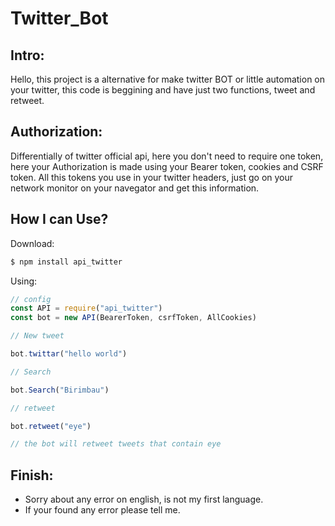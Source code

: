# Twitter_Bot

## Intro:

Hello, this project is a alternative for make twitter BOT or little automation on your twitter, this code
is beggining and have just two functions, tweet and  retweet.

## Authorization:

Differentially of twitter official api, here you don't need to require one token, here your Authorization
is made using your Bearer token, cookies and CSRF token. All this tokens you use in your twitter headers,
just go on your network monitor on your navegator and get this information. 

## How I can Use?

Download:
```bash
$ npm install api_twitter
```

Using: 

```js 
// config
const API = require("api_twitter")
const bot = new API(BearerToken, csrfToken, AllCookies)

// New tweet

bot.twittar("hello world")

// Search

bot.Search("Birimbau")

// retweet 

bot.retweet("eye")

// the bot will retweet tweets that contain eye

```

## Finish:

- Sorry about any error on english, is not my first language.
- If your found any error please tell me.
